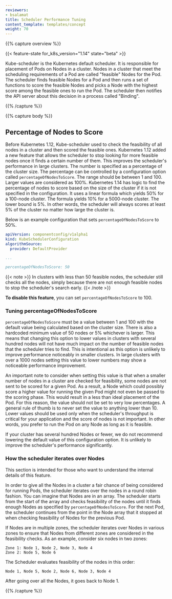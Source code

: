 ```yaml
---
reviewers:
- bsalamat
title: Scheduler Performance Tuning
content_template: templates/concept
weight: 70
---
```


{{% capture overview %}}

{{< feature-state for_k8s_version="1.14" state="beta" >}}

Kube-scheduler is the Kubernetes default scheduler. It is responsible for
placement of Pods on Nodes in a cluster. Nodes in a cluster that meet the
scheduling requirements of a Pod are called "feasible" Nodes for the Pod. The
scheduler finds feasible Nodes for a Pod and then runs a set of functions to
score the feasible Nodes and picks a Node with the highest score among the
feasible ones to run the Pod. The scheduler then notifies the API server about
this decision in a process called "Binding".

{{% /capture %}}

{{% capture body %}}

## Percentage of Nodes to Score

Before Kubernetes 1.12, Kube-scheduler used to check the feasibility of all
nodes in a cluster and then scored the feasible ones. Kubernetes 1.12 added a
new feature that allows the scheduler to stop looking for more feasible nodes
once it finds a certain number of them. This improves the scheduler's
performance in large clusters. The number is specified as a percentage of the
cluster size. The percentage can be controlled by a configuration option called
`percentageOfNodesToScore`. The range should be between 1 and 100. Larger values
are considered as 100%. Kubernetes 1.14 has logic to find the percentage of
nodes to score based on the size of the cluster if it is not specified in the
configuration. It uses a linear formula which yields 50% for a 100-node cluster.
The formula yields 10% for a 5000-node cluster. The lower bound is 5%. In other
words, the scheduler will always scores at least 5% of the cluster no matter how
large the cluster is.

Below is an example configuration that sets `percentageOfNodesToScore` to 50%.

```yaml
apiVersion: componentconfig/v1alpha1
kind: KubeSchedulerConfiguration
algorithmSource:
  provider: DefaultProvider

...

percentageOfNodesToScore: 50
```

{{< note >}} In clusters with less than 50 feasible nodes, the scheduler still
checks all the nodes, simply because there are not enough feasible nodes to stop
the scheduler's search early. {{< /note >}}

**To disable this feature**, you can set `percentageOfNodesToScore` to 100.

### Tuning percentageOfNodesToScore

`percentageOfNodesToScore` must be a value between 1 and 100 with the default
value being calculated based on the cluster size. There is also a hardcoded
minimum value of 50 nodes or 5% whichever is larger. This means that changing
this option to lower values in clusters with several hundred nodes will not have
much impact on the number of feasible nodes that the scheduler tries to find.
This is intentional as this option is unlikely to improve performance noticeably
in smaller clusters. In large clusters with over a 1000 nodes setting this value
to lower numbers may show a noticeable performance improvement.

An important note to consider when setting this value is that when a smaller
number of nodes in a cluster are checked for feasibility, some nodes are not
sent to be scored for a given Pod. As a result, a Node which could possibly
score a higher value for running the given Pod might not even be passed to the
scoring phase. This would result in a less than ideal placement of the Pod. For
this reason, the value should not be set to very low percentages. A general rule
of thumb is to never set the value to anything lower than 10. Lower values
should be used only when the scheduler's throughput is critical for your
application and the score of nodes is not important. In other words, you prefer
to run the Pod on any Node as long as it is feasible.

If your cluster has several hundred Nodes or fewer, we do not recommend lowering
the default value of this configuration option. It is unlikely to improve the
scheduler's performance significantly.

### How the scheduler iterates over Nodes

This section is intended for those who want to understand the internal details
of this feature.

In order to give all the Nodes in a cluster a fair chance of being considered
for running Pods, the scheduler iterates over the nodes in a round robin
fashion. You can imagine that Nodes are in an array. The scheduler starts from
the start of the array and checks feasibility of the nodes until it finds enough
Nodes as specified by `percentageOfNodesToScore`. For the next Pod, the
scheduler continues from the point in the Node array that it stopped at when
checking feasibility of Nodes for the previous Pod.

If Nodes are in multiple zones, the scheduler iterates over Nodes in various
zones to ensure that Nodes from different zones are considered in the
feasibility checks. As an example, consider six nodes in two zones:

```
Zone 1: Node 1, Node 2, Node 3, Node 4
Zone 2: Node 5, Node 6
```

The Scheduler evaluates feasibility of the nodes in this order:

```
Node 1, Node 5, Node 2, Node 6, Node 3, Node 4
```

After going over all the Nodes, it goes back to Node 1.

{{% /capture %}}
